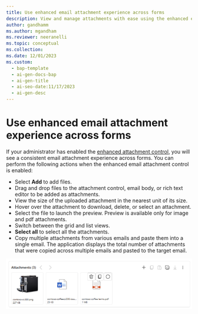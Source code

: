 ```yaml
---
title: Use enhanced email attachment experience across forms
description: View and manage attachments with ease using the enhanced email attachment experience across forms. 
author: gandhamm
ms.author: mgandham
ms.reviewer: neeranelli
ms.topic: conceptual 
ms.collection: 
ms.date: 12/01/2023
ms.custom:
  - bap-template
  - ai-gen-docs-bap
  - ai-gen-title
  - ai-seo-date:11/17/2023
  - ai-gen-desc
---
```


# Use enhanced email attachment experience across forms

If your administrator has enabled the [enhanced attachment control](../administer/add-enhanced-attachment-control.md), you will see a consistent email attachment experience across forms. You can perform the following actions when the enhanced email attachment control is enabled:

- Select **Add** to add files.
- Drag and drop files to the attachment control, email body, or rich text editor to be added as attachments.
- View the size of the uploaded attachment in the nearest unit of its size.
- Hover over the attachment to download, delete, or select an attachment.
- Select the file to launch the preview. Preview is available only for image and pdf attachments.
- Switch between the grid and list views.
- **Select all** to select all the attachments.
- Copy multiple attachments from various emails and paste them into a single email. The application displays the total number of attachments that were copied across multiple emails and pasted to the target email.

 ![Enhanced attachment control.](../media/cs-enh-email-attach.png "Screenshot to enhanced attachment control")

